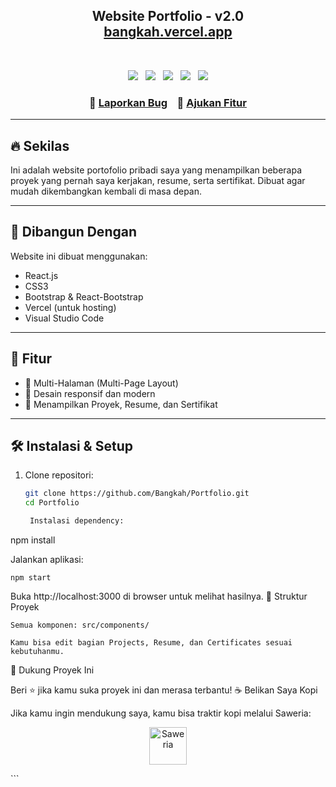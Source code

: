 <h2 align="center">
  Website Portfolio - v2.0<br/>
  <a href="https://bangkah.vercel.app/" target="_blank">bangkah.vercel.app</a>
</h2>



<br/>

<p align="center">
  <a href="https://forthebadge.com"><img src="https://forthebadge.com/images/badges/built-with-love.svg" /></a> &nbsp;
  <a href="https://forthebadge.com"><img src="https://forthebadge.com/images/badges/made-with-javascript.svg" /></a> &nbsp;
  <a href="https://forthebadge.com"><img src="https://forthebadge.com/images/badges/open-source.svg" /></a> &nbsp;
  <img src="https://img.shields.io/github/stars/Bangkah/Portfolio?color=red&logo=github&style=for-the-badge" /> &nbsp;
  <img src="https://img.shields.io/github/forks/Bangkah/Portfolio?color=red&logo=github&style=for-the-badge" />
</p>

<h3 align="center">
  🔹 <a href="https://github.com/Bangkah/Portfolio/issues">Laporkan Bug</a> &nbsp;&nbsp;
  🔹 <a href="https://github.com/Bangkah/Portfolio/issues">Ajukan Fitur</a>
</h3>

---

## 🔥 Sekilas

Ini adalah website portofolio pribadi saya yang menampilkan beberapa proyek yang pernah saya kerjakan, resume, serta sertifikat. Dibuat agar mudah dikembangkan kembali di masa depan.

---

## 🚀 Dibangun Dengan

Website ini dibuat menggunakan:

- React.js
- CSS3
- Bootstrap & React-Bootstrap
- Vercel (untuk hosting)
- Visual Studio Code

---

## 🎯 Fitur

- 📖 Multi-Halaman (Multi-Page Layout)
- 🎨 Desain responsif dan modern
- 📁 Menampilkan Proyek, Resume, dan Sertifikat

---

## 🛠️ Instalasi & Setup

1. Clone repositori:
   ```bash
   git clone https://github.com/Bangkah/Portfolio.git
   cd Portfolio

    Instalasi dependency:

npm install

Jalankan aplikasi:

    npm start

Buka http://localhost:3000 di browser untuk melihat hasilnya.
📁 Struktur Proyek

    Semua komponen: src/components/

    Kamu bisa edit bagian Projects, Resume, dan Certificates sesuai kebutuhanmu.

🌟 Dukung Proyek Ini

Beri ⭐ jika kamu suka proyek ini dan merasa terbantu!
☕ Belikan Saya Kopi

Jika kamu ingin mendukung saya, kamu bisa traktir kopi melalui Saweria:
<p align="center"> <a href="https://saweria.co/mdhyaulatha" target="_blank"> <img src="https://cdn.buymeacoffee.com/buttons/v2/default-yellow.png" alt="Saweria" height="60" /> </a> </p> ```
